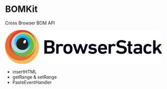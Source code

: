 # BOMKit

Cross Browser BOM API

![browserstack](/assets/Browserstack-logo@2x.png)

- insertHTML
- getRange & setRange
- PasteEventHandler
